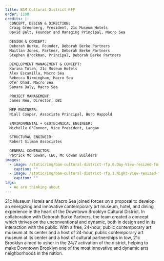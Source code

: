 ```yaml
---
title: BAM Cultural District RFP
order: 1100
credits: |-
  CONCEPT, DESIGN & DIRECTION:  
  Craig Greenberg, President, 21c Museum Hotels  
  David Belt, Founder and Managing Principal, Macro Sea  
    
  DESIGN & CONCEPT:  
  Deborah Burke, Founder, Deborah Berke Partners  
  Maitlan Jones, Partner, Deborah Berke Partners  
  Stephen Brockman, Principal, Deborah Berke Partners  
    
  DEVELOPMENT MANAGEMENT & CONCEPT:  
  Karina Totah, 21c Museum Hotels  
  Alex Escamilla, Macro Sea  
  Rebecca Birmingham, Macro Sea  
  Ofer Ohad, Macro Sea  
  Samara Daly, Macro Sea  
    
  PROJECT MANAGEMENT:  
  James Neu, Director, DBI  
    
  MEP ENGINEER:  
  Niall Cooper, Associate Principal, Buro Happold  
    
  ENVIRONMENTAL + GEOTECHNICAL ENGINEER:  
  Michelle O'Connor, Vice President, Langan  
    
  STRUCTURAL ENGINEER:  
  Robert Silman Associates  
    
  GENERAL CONTRACTOR:  
  Patrick Mc Gowan, CEO, Mc Gowan Builders
images:
  - image: /static/img/bam-cultural-district-rfp.0.Day-View-resized-for-web.jpg
    caption: ""
  - image: /static/img/bam-cultural-district-rfp.1.Night-View-resized-for-web.jpg
    caption: ""
tags:
  - We are thinking about
---
```

21c Museum Hotels and Macro Sea joined forces on a proposal to develop an energizing and innovative contemporary art museum, hotel, and dining experience in the heart of the Downtown Brooklyn Cultural District. In collaboration with Deborah Burke Partners, the team created a concept which thrives on the unconventional and dynamic, both in design and in its interaction with the public. With a free, 24-hour, public contemporary art museum at its center and a host of 24-hour, public contemporary art museum at its center and a host of cultural partnerships in tow, 21c Brooklyn aimed to usher in the 24/7 activation of the district, helping to make Downtown Brooklyn one of the most innovative and dynamic arts neighborhoods in the nation.

